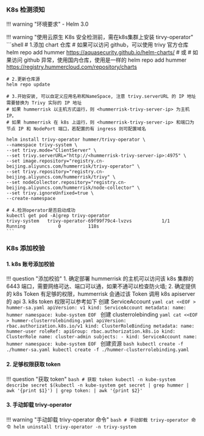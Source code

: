 ### K8s 检测须知

!!! warning "环境要求"
    - Helm 3.0

!!! warning "使用云原生 K8s 安全检测前，需在k8s集群上安装 tirvy-operator"
    ```shell
    # 1.添加 chart 仓库
    # 如果可以访问 github，可以使用 trivy 官方仓库
    helm repo add hummer https://aquasecurity.github.io/helm-charts/
    # 或
    # 如果访问 github 异常，使用国内仓库，使用是一样的
    helm repo add hummer https://registry.hummercloud.com/repository/charts
    
    # 2.更新仓库源
    helm repo update
    
    # 3.开始安装, 可以自定义应用名称和NameSpace, 注意 trivy.serverURL 的 IP 地址需要替换为 Trivy 实际的 IP 地址
    # 如果 hummerrisk 以主机方式运行，则 <hummerrisk-trivy-server-ip> 为主机 IP。
    # 如果 hummerrisk 在 k8s 上运行，则 <hummerrisk-trivy-server-ip> 和端口为节点 IP 和 NodePort 端口，若配置的有 ingress 则可配置域名

    helm install trivy-operator hummer/trivy-operator \
    --namespace trivy-system \
    --set trivy.mode="ClientServer" \
    --set trivy.serverURL="http://<hummerrisk-trivy-server-ip>:4975" \
    --set image.repository="registry.cn-beijing.aliyuncs.com/hummerrisk/trivy-operator" \
    --set trivy.repository="registry.cn-beijing.aliyuncs.com/hummerrisk/trivy" \
    --set nodeCollector.repository="registry.cn-beijing.aliyuncs.com/hummerrisk/node-collector" \
    --set trivy.ignoreUnfixed=true \
    --create-namespace

    # 4.检测operator是否启动成功
    kubectl get pod -A|grep trivy-operator
    trivy-system   trivy-operator-69f99f79c4-lvzvs           1/1     Running            0          118s
    ```

### K8s 添加校验

#### 1. k8s 账号添加校验

!!! question "添加校验"
    1. 确定部署 hummerrisk 的主机可以访问该 k8s 集群的 6443 端口，需要网络可达、端口可以通，如果不通可以检查防火墙;
    2. 确定提供的 k8s Token 有足够的权限，hummerrisk 会通过该 Token 调用 k8s apiserver 的 api
    3. k8s token 权限可以参考如下
    创建 ServiceAccount
    ```yaml
    cat <<EOF > hummer-sa.yaml
    apiVersion: v1
    kind: ServiceAccount
    metadata:
      name: hummer
      namespace: kube-system
    EOF
    ```
    创建 clusterrolebinding
    ```yaml
    cat <<EOF > hummer-clusterrolebinding.yaml
    apiVersion: rbac.authorization.k8s.io/v1
    kind: ClusterRoleBinding
    metadata:
      name: hummer-user
    roleRef:
      apiGroup: rbac.authorization.k8s.io
      kind: ClusterRole
      name: cluster-admin
    subjects:
      - kind: ServiceAccount
        name: hummer
        namespace: kube-system
    EOF
    ```
    创建资源
    ```bash
    kubectl create -f ./hummer-sa.yaml
    kubectl create -f ./hummer-clusterrolebinding.yaml
    ```

#### 2. 足够权限获取 token
!!! question "获取 token"
    ```bash
    # 获取 token
    kubectl -n kube-system describe secret $(kubectl -n kube-system get secret | grep hummer | awk '{print $1}') | grep token: | awk '{print $2}'
    ```

#### 3. 手动卸载 trivy-operator
!!! warning "手动卸载 trivy-operator 命令"
    ```bash
    # 手动卸载 trivy-operator 命令
    helm uninstall trivy-operator -n trivy-system
    ```
